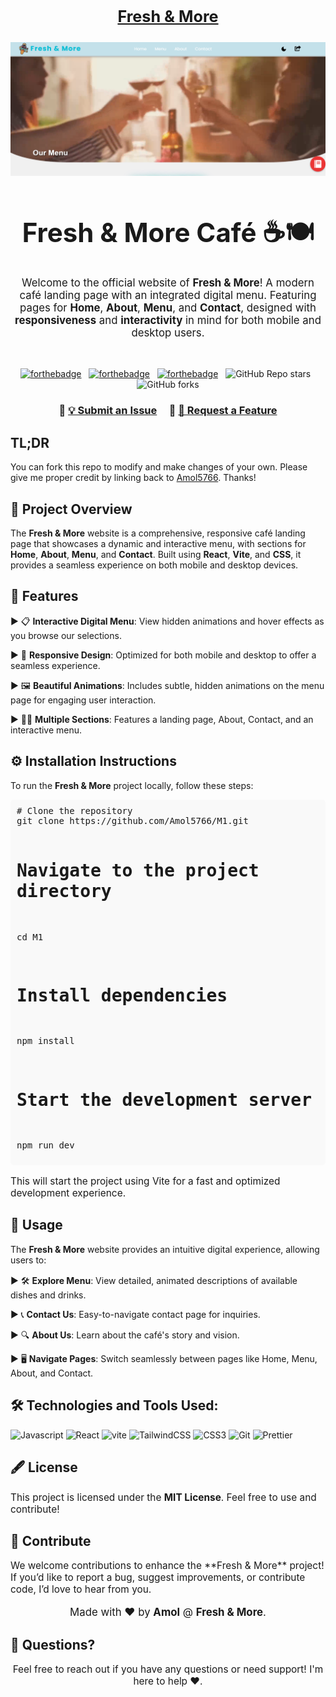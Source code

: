 <h2 align="center">
<p align="center" style="font-size: 1.2em;"><br/>
  <a href="https://freshandmore-two.vercel.app/" target="_blank">Fresh & More</a>
</h2>
<div align="center">
  <img alt="Demo" src="public/image1.png" />
</div>


<h1 align="center" style="font-size: 3em;">Fresh & More Café ☕🍽️</h1>
<p align="center" style="font-size: 1.2em;">
  Welcome to the official website of <strong>Fresh & More</strong>! A modern café landing page with an integrated digital menu. Featuring pages for <strong>Home</strong>, <strong>About</strong>, <strong>Menu</strong>, and <strong>Contact</strong>, designed with <strong>responsiveness</strong> and <strong>interactivity</strong> in mind for both mobile and desktop users.
</p>

<br/>

<center>

[![forthebadge](https://forthebadge.com/images/badges/built-with-love.svg)](https://forthebadge.com) &nbsp;
[![forthebadge](https://forthebadge.com/images/badges/made-with-javascript.svg)](https://forthebadge.com) &nbsp;
[![forthebadge](https://forthebadge.com/images/badges/open-source.svg)](https://forthebadge.com) &nbsp;
![GitHub Repo stars](https://img.shields.io/github/stars/Amol5766/M1?color=red&logo=github&style=for-the-badge) &nbsp;
![GitHub forks](https://img.shields.io/github/forks/Amol5766/M1?color=red&logo=github&style=for-the-badge)
                
</center>

<h3 align="center">
    🔹
    <a href="https://github.com/Amol5766/M1/issues/new">💡 Submit an Issue</a> &nbsp; &nbsp;
    🔹
    <a href="https://github.com/Amol5766/M1/pulls">🚀 Request a Feature</a>
</h3>

## TL;DR

You can fork this repo to modify and make changes of your own. Please give me proper credit by linking back to [Amol5766](https://github.com/Amol5766/Eye-hospital). Thanks!

## 📝 Project Overview

The **Fresh & More** website is a comprehensive, responsive café landing page that showcases a dynamic and interactive menu, with sections for **Home**, **About**, **Menu**, and **Contact**. Built using **React**, **Vite**, and **CSS**, it provides a seamless experience on both mobile and desktop devices.

<h2>🌟 Features</h2>
<p align="left" style="font-size: 1.1em;">
  
  ▶ 📋 **Interactive Digital Menu**: View hidden animations and hover effects as you browse our selections.</br>
  
  ▶ 📱 **Responsive Design**: Optimized for both mobile and desktop to offer a seamless experience.</br>
  
  ▶ 🖼️ **Beautiful Animations**: Includes subtle, hidden animations on the menu page for engaging user interaction.</br>
  
  ▶ 👨‍💻 **Multiple Sections**: Features a landing page, About, Contact, and an interactive menu.</br>
  
</p>

<h2>⚙️ Installation Instructions</h2>
<p style="font-size: 1.1em;">
  
  To run the **Fresh & More** project locally, follow these steps:
  
</p>
<pre style="background: #f9f9f9; border-radius: 5px; padding: 10px;">
# Clone the repository
git clone https://github.com/Amol5766/M1.git

# Navigate to the project directory
cd M1

# Install dependencies
npm install

# Start the development server
npm run dev
</pre>
<p style="font-size: 1.1em;">
  This will start the project using Vite for a fast and optimized development experience.
</p>

<h2>🚀 Usage</h2>
<p style="font-size: 1.1em;">
  
  The **Fresh & More** website provides an intuitive digital experience, allowing users to:
  
</p>
<p align="left" style="font-size: 1.1em;">
  
  ▶ 🛠️ **Explore Menu**: View detailed, animated descriptions of available dishes and drinks.</br>
  
  ▶ 📞 **Contact Us**: Easy-to-navigate contact page for inquiries.</br>
  
  ▶ 🔍 **About Us**: Learn about the café's story and vision.</br>
  
  ▶ 🖥️ **Navigate Pages**: Switch seamlessly between pages like Home, Menu, About, and Contact.

</p>

## 🛠️ Technologies and Tools Used:

<p align="left">
<img alt="Javascript" src="https://img.shields.io/badge/JavaScript-323330?style=for-the-badge&logo=javascript&logoColor=F7DF1E"  height="25px"/>
<img alt="React" src="https://img.shields.io/badge/React-20232A?style=for-the-badge&logo=react&logoColor=61DAFB" height="25px"/>
<img alt="vite" src="https://img.shields.io/badge/vite-%23646CFF.svg?style=for-the-badge&logo=vite&logoColor=white" height="25px"/>
<img alt="TailwindCSS" src="https://img.shields.io/badge/Tailwind_CSS-38B2AC?style=for-the-badge&logo=tailwind-css&logoColor=white" height="25px"/>
<img alt="CSS3" src="https://img.shields.io/badge/CSS3-1572B6?style=for-the-badge&logo=css3&logoColor=white" height="25px"/>
<img alt="Git" src="https://img.shields.io/badge/Git-F05032?style=for-the-badge&logo=git&logoColor=white" height="25px"/>
<img alt="Prettier" src="https://img.shields.io/badge/Prettier-F7B93E?style=for-the-badge&logo=prettier&logoColor=white" height="25px"/>
</p>

<h2>🖋 License</h2>
<p style="font-size: 1.1em;">
  This project is licensed under the <strong>MIT License</strong>. Feel free to use and contribute!
</p>

<h2>🙌 Contribute</h2>
<p style="font-size: 1.1em;">
  We welcome contributions to enhance the **Fresh & More** project! If you’d like to report a bug, suggest improvements, or contribute code, I’d love to hear from you.
</p>

<p align="center" style="font-size: 1.2em;">Made with ❤️ by <strong>Amol</strong> @ <strong>Fresh & More</strong>.</p>

<h2>📧 Questions?</h2>
<p align="center" style="font-size: 1.1em;">
Feel free to reach out if you have any questions or need support! I'm here to help ❤️.
</p>

